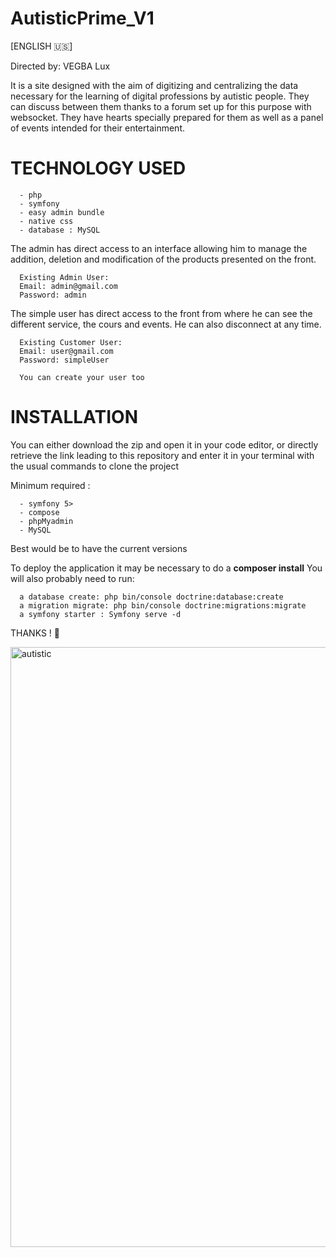 # AutisticPrime_V1

[ENGLISH 🇺🇸]

Directed by: VEGBA Lux

It is a site designed with the aim of digitizing and centralizing the data necessary for the learning of digital professions by autistic people.
They can discuss between them thanks to a forum set up for this purpose with websocket. They have hearts specially prepared for them as well as a panel of events intended for their entertainment.

# TECHNOLOGY USED

      - php
      - symfony
      - easy admin bundle
      - native css
      - database : MySQL


The admin has direct access to an interface allowing him to manage the addition, deletion and modification of the products presented on the front. 

      Existing Admin User:
      Email: admin@gmail.com
      Password: admin

The simple user has direct access to the front from where he can see the different service, the cours and events.
He can also disconnect at any time.

      Existing Customer User:
      Email: user@gmail.com
      Password: simpleUser

      You can create your user too

# INSTALLATION

You can either download the zip and open it in your code editor, or directly retrieve the link leading to this repository and enter it in your terminal with the usual commands to clone the project

Minimum required :
      
      - symfony 5>
      - compose
      - phpMyadmin
      - MySQL

Best would be to have the current versions


To deploy the application it may be necessary to do a **composer install**
You will also probably need to run:

      a database create: php bin/console doctrine:database:create
      a migration migrate: php bin/console doctrine:migrations:migrate
      a symfony starter : Symfony serve -d

THANKS ! 😤



<img width="960" alt="autistic" src="https://github.com/iimAtomic/AutisticPrime_V1/assets/71674056/3e759ff6-e414-4bdf-a6c9-7e1eec2a2683">



